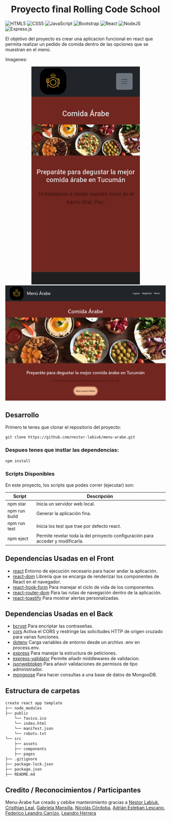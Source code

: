 <h1 align="center">
Proyecto final Rolling Code School
</h1>


![HTML5](https://img.shields.io/badge/html5-%23E34F26.svg?style=for-the-badge&logo=html5&logoColor=white) ![CSS5](https://img.shields.io/badge/css3-%231572B6.svg?style=for-the-badge&logo=css3&logoColor=white) ![JavaScript](https://img.shields.io/badge/javascript-%23323330.svg?style=for-the-badge&logo=javascript&logoColor=%23F7DF1E) ![Bootstrap](https://img.shields.io/badge/bootstrap-%23563D7C.svg?style=for-the-badge&logo=bootstrap&logoColor=white) ![React](https://img.shields.io/badge/react-%2320232a.svg?style=for-the-badge&logo=react&logoColor=%2361DAFB) ![NodeJS](https://img.shields.io/badge/node.js-6DA55F?style=for-the-badge&logo=node.js&logoColor=white) ![Express.js](https://img.shields.io/badge/express.js-%23404d59.svg?style=for-the-badge&logo=express&logoColor=%2361DAFB) 


El objetivo del proyecto es crear una aplicacion funcional en react que permita realizar un pedido de comida dentro de las opciones que se muestran en el menú.

Imagenes:
<div align="center">
<img width="341" alt="image" src="https://raw.githubusercontent.com/nestor-labiuk/menu-arabe/develop/public/imgMD1.png">
<img width="950" alt="image" src="https://raw.githubusercontent.com/nestor-labiuk/menu-arabe/develop/public/imgMD2.png">
</div>



## Desarrollo

Primero te tenes que clonar el repositorio del proyecto:
```
git clone https://github.com/nestor-labiuk/menu-arabe.git
```
### Despues tenes que instlar las dependencias: 
```
npm install 
```
### Scripts Disponibles

En este proyecto, los scripts que podes correr (ejecutar) son:

| Script        | Descripción                                         |
| ------------- | --------------------------------------------------- |
| npm star      | Inicia un servidor web local.                       |
| npm run build | Generar la aplicación fina.                         |    
| npm run test  | Inicia los test que trae por defecto react.         |
| npm eject     | Permite revelar toda la del prroyecto configuración para acceder y modificarla. |


## Dependencias Usadas en el Front
 - [react](https://es.react.dev/) Entorno de ejecución necesario para hacer andar la aplicación.
 - [react-dom](https://es.legacy.reactjs.org/) Librería que se encarga de renderizar los componentes de React en el navegador.
 - [react-hook-form](https://react-hook-form.com/) Para manejar el ciclo de vida de los componentes.
 - [react-router-dom](https://reactrouter.com/en/main) Para las rutas de navegación dentro de la aplicación.
 - [react-toastify](https://www.npmjs.com/package/react-toastify) Para mostrar alertas personalizadas.
    
## Dependencias Usadas en el Back

- [bcrypt](https://www.npmjs.com/package/bcrypt) Para encriptar las contraseñas.
- [cors](https://www.npmjs.com/package/cors) Activa el CORS y restringe las solicitudes HTTP de origen cruzado para varias funciones.  
- [dotenv](https://www.npmjs.com/package/dotenv) Carga variables de entorno desde un archivo .env en process.env.
- [express](https://www.npmjs.com/package/express) Para manejar la estructura de peticiones.
- [express-validator](https://www.npmjs.com/package/express-validator) Permite añadir middlewares de validacion.
- [jsonwebtoken](https://www.npmjs.com/package/jsonwebtoken) Para añavir validaciones de permisos de tipo administrador.
- [mongoose](https://www.npmjs.com/package/mongoose) Para hacer consultas a una base de datos de MongooDB.

## Estructura de carpetas

```
create react app template
├── node_modules
├── public
    └── favico.ico
    └── index.html
    └── manifest.json
    └── robots.txt
└── src
    ├── assets
    ├── components
    ├── pages
├── .gitignore
├── package-lock.json
├── package.json
├── README.md
```
    
## Credito / Reconocimientos / Participantes

Menu-Árabe fue creado y cebibe mantenimiento gracias a [Nestor Labiuk](https://github.com/nestor-labiuk), [Cristhian Leal](https://github.com/CristhianLeal), [Gabriela Mansilla](https://github.com/GabrielaMansilla), [Nicolás Córdoba](https://github.com/NicoCordobaDev), [Adrián Esteban Lescano](https://github.com/AdrianMilo), [Federico Leandro Carrizo](https://github.com/FedeLeanCarrizo), [Leandro Herrera](https://github.com/qpmjcv)

